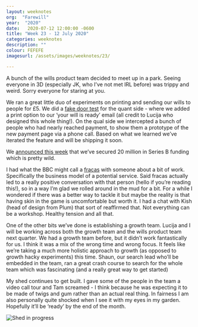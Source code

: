 ```yaml
---
layout: weeknotes
org:  "Farewill"
year:  "2020"
date:   2020-07-12 12:00:00 -0600
title: "Week 23 - 12 July 2020"
categories: weeknotes
description: ""
colour: FEFEFE
imagesurl: /assets/images/weeknotes/23/

---
```


A bunch of the wills product team decided to meet up in a park. Seeing everyone in 3D (especially JK, who I’ve not met IRL before) was trippy and weird. Sorry everyone for staring at you.

We ran a great little duo of experiments on printing and sending our wills to people for £5. We did a [fake door test](https://medium.com/deliveroo-design/split-the-bill-with-deliveroo-and-monzo-25893fc12e10) for the quant side - where we added a print option to our ‘your will is ready’ email (all credit to Lucija who designed this whole thing!). On the qual side we intercepted a bunch of people who had nearly reached payment, to show them a prototype of the new payment page via a phone call. Based on what we learned we’ve iterated the feature and will be shipping it soon.

We [announced this week](https://techcrunch.com/2020/07/08/uks-farewill-raises-25m-for-its-new-approach-online-will-writing-funerals-and-other-death-services/) that we’ve secured 20 million in Series B funding which is pretty wild. 

I had what the BBC might call a [fracas](https://www.bbc.co.uk/news/entertainment-arts-31824040) with someone about a bit of work. Specifically the business model of a potential service. Said fracas actually led to a really positive conversation with that person (hello if you’re reading this!), so in a way I’m glad we rolled around in the mud for a bit. For a while I wondered if there was a better way to tackle it but maybe the reality is that having skin in the game is uncomfortable but worth it. I had a chat with Kish (head of design from Plum) that sort of reaffirmed that. Not everything can be a workshop. Healthy tension and all that. 

One of the other bits we’ve done is establishing a growth team. Lucija and I will be working across both the growth team and the wills product team next quarter. We had a growth team before, but it didn’t work fantastically for us. I think it was a mix of the wrong time and wrong focus. It feels like we’re taking a much more holistic approach to growth (as opposed to growth hacky experiments) this time. Shaun, our search lead who’ll be embedded in the team, ran a great crash course to search for the whole team which was fascinating (and a really great way to get started)

My shed continues to get built. I gave some of the people in the team a video call tour and Tam screamed - I think because he was expecting it to be made of twigs and gum rather than an actual real thing. In fairness I am also personally quite shocked when I see it with my eyes in my garden. Hopefully it’ll be ‘ready’ by the end of the month. 

<img src="{{page.imagesurl}}shed-in-progress.jpg"
alt="Shed in progress">

